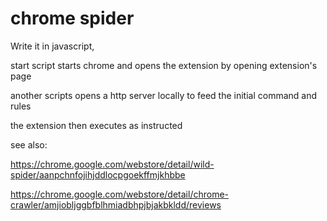 # chrome spider

<!--
ID: 2b4ab45c-6ed9-40b4-aa14-b1cbab0ea0f8
Status: draft
Date: 2017-06-16T03:23:00
Modified: 2017-06-16T03:23:00
wp_id: 498
-->

Write it in javascript, 

start script starts chrome and opens the extension by opening extension's page

another scripts opens a http server locally to feed the initial command and rules

the extension then executes as instructed

see also:

https://chrome.google.com/webstore/detail/wild-spider/aanpchnfojihjddlocpgoekffmjkhbbe

https://chrome.google.com/webstore/detail/chrome-crawler/amjiobljggbfblhmiadbhpjbjakbkldd/reviews
